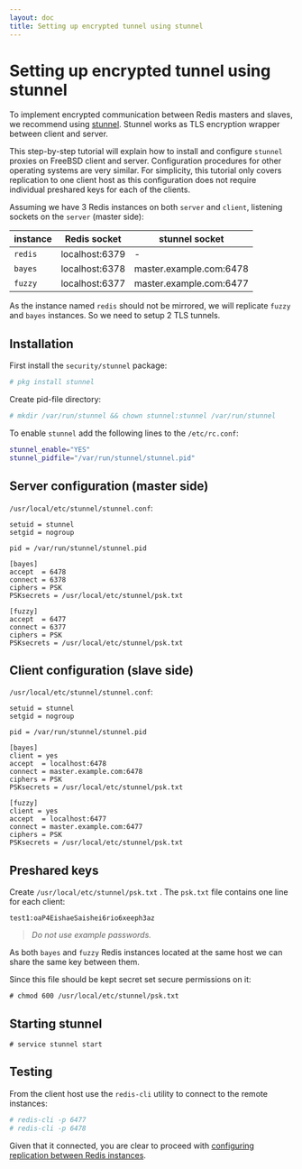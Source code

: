 ```yaml
---
layout: doc
title: Setting up encrypted tunnel using stunnel
---
```

# Setting up encrypted tunnel using stunnel

To implement encrypted communication between Redis masters and slaves, we recommend using [stunnel](https://www.stunnel.org). Stunnel works as TLS encryption wrapper between client and server.

This step-by-step tutorial will explain how to install and configure `stunnel` proxies on FreeBSD client and server. Configuration procedures for other operating systems are very similar. For simplicity, this tutorial only covers replication to one client host as this configuration does not require individual preshared keys for each of the clients.

Assuming we have 3 Redis instances on both `server` and `client`, listening sockets on the `server` (master side):

|instance|Redis socket|stunnel socket|
|---|---|---|
|`redis`|localhost:6379|-|
|`bayes`|localhost:6378|master.example.com:6478|
|`fuzzy`|localhost:6377|master.example.com:6477|

As the instance named `redis` should not be mirrored, we will replicate `fuzzy` and `bayes` instances. So we need to setup 2 TLS tunnels.

## Installation

First install the `security/stunnel` package:

```sh
# pkg install stunnel
```

Create pid-file directory:

```sh
# mkdir /var/run/stunnel && chown stunnel:stunnel /var/run/stunnel
```

To enable `stunnel` add the following lines to the `/etc/rc.conf`:

```sh
stunnel_enable="YES"
stunnel_pidfile="/var/run/stunnel/stunnel.pid"
```

## Server configuration (master side)

`/usr/local/etc/stunnel/stunnel.conf`:

```
setuid = stunnel
setgid = nogroup

pid = /var/run/stunnel/stunnel.pid

[bayes]
accept  = 6478
connect = 6378
ciphers = PSK
PSKsecrets = /usr/local/etc/stunnel/psk.txt

[fuzzy]
accept  = 6477
connect = 6377
ciphers = PSK
PSKsecrets = /usr/local/etc/stunnel/psk.txt
```

## Client configuration (slave side)

`/usr/local/etc/stunnel/stunnel.conf`:

```
setuid = stunnel
setgid = nogroup

pid = /var/run/stunnel/stunnel.pid

[bayes]
client = yes
accept  = localhost:6478
connect = master.example.com:6478
ciphers = PSK
PSKsecrets = /usr/local/etc/stunnel/psk.txt

[fuzzy]
client = yes
accept  = localhost:6477
connect = master.example.com:6477
ciphers = PSK
PSKsecrets = /usr/local/etc/stunnel/psk.txt
```

## Preshared keys

Create `/usr/local/etc/stunnel/psk.txt` .
 The `psk.txt` file contains one line for each client:

`test1:oaP4EishaeSaishei6rio6xeeph3az`

> _Do not use example passwords._

As both `bayes` and `fuzzy` Redis instances located at the same host we can share the same key between them.

Since this file should be kept secret set secure permissions on it:

`# chmod 600 /usr/local/etc/stunnel/psk.txt`

## Starting stunnel

`# service stunnel start`

## Testing

From the client host use the `redis-cli` utility to connect to the remote instances:

```sh
# redis-cli -p 6477
# redis-cli -p 6478
```

Given that it connected, you are clear to proceed with [configuring replication between Redis instances](./redis_replication.html#slave-instances-configuration).
